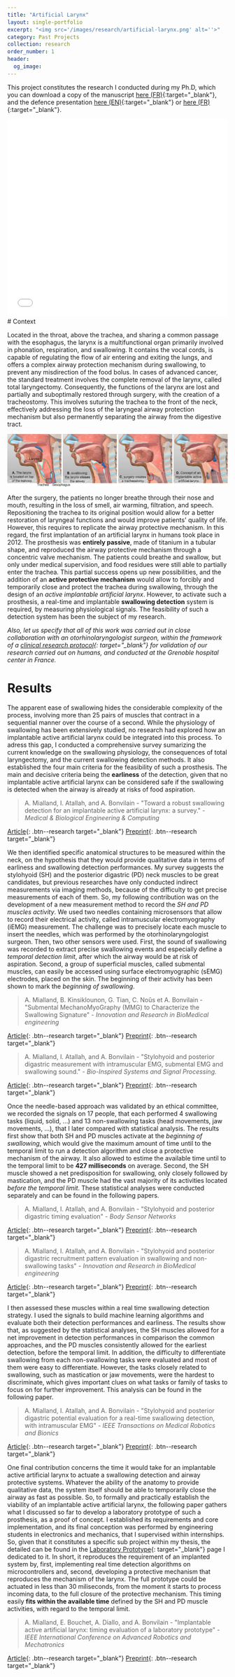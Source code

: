 ```yaml
---
title: "Artificial Larynx"
layout: single-portfolio
excerpt: "<img src='/images/research/artificial-larynx.png' alt=''>"
category: Past Projects
collection: research
order_number: 1
header: 
  og_image: 
---
```


This project constitutes the research I conducted during my Ph.D, which you can download a copy of the manuscript [here (FR)](/files/pdf/research/Adrien-Mialland-Thesis-FR.pdf){:target="_blank"}, and the defence presentation [here (EN)](/files/pdf/research/Adrien-Mialland-Thesis-Defense-20231106-EN.pptx){:target="_blank"} or [here (FR)](/files/pdf/research/Adrien-Mialland-Thesis-Defense-20231106-FR.pptx){:target="_blank"}.

<iframe src="/files/pdf/research/Adrien-Mialland-Thesis-Defense-20231106-EN.pdf" width="100%" height="450" frameborder="no" border="0" marginwidth="0" marginheight="0"></iframe>

<br />
# Context

Located in the throat, above the trachea, and sharing a common passage with the esophagus, the larynx is a multifunctional organ primarily involved in phonation, respiration, and swallowing. It contains the vocal cords, is capable of regulating the flow of air entering and exiting the lungs, and offers a complex airway protection mechanism during swallowing, to prevent any misdirection of the food bolus. In cases of advanced cancer, the standard treatment involves the complete removal of the larynx, called total laryngectomy. Consequently, the functions of the larynx are lost and partially and suboptimally restored through surgery, with the creation of a tracheostomy. This involves suturing the trachea to the front of the neck, effectively addressing the loss of the laryngeal airway protection mechanism but also permanently separating the airway from the digestive tract.

![](/images/research/swallowing-artificial-larynx.png)

After the surgery, the patients no longer breathe through their nose and mouth, resulting in the loss of smell, air warming, filtration, and speech. Repositioning the trachea to its original position would allow for a better restoration of laryngeal functions and would improve patients' quality of life. However, this requires to replicate the airway protective mechanism. In this regard, the first implantation of an artificial larynx in humans took place in 2012. The prosthesis was **entirely passive**, made of titanium in a tubular shape, and reproduced the airway protective mechanism through a concentric valve mechanism. The patients could breathe and swallow, but only under medical supervision, and food residues were still able to partially enter the trachea. This partial success opens up new possibilities, and the addition of an **active protective mechanism** would allow to forcibly and temporarily close and protect the trachea during swallowing, through the design of an *active implantable artificial larynx*. However, to activate such a prosthesis, a real-time and implantable **swallowing detection** system is required, by measuring physiological signals. The feasibility of such a detection system has been the subject of my research.

*Also, let us specify that all of this work was carried out in close collaboration with an otorhinolaryngologist surgeon, within the framework of a [clinical research protocol](https://clinicaltrials.gov/study/NCT05452018){: target="_blank"} for validation of our research carried out on humans, and conducted at the Grenoble hospital center in France.*

# Results

The apparent ease of swallowing hides the considerable complexity of the process, involving more than 25 pairs of muscles that contract in a sequential manner over the course of a second. While the physiology of swallowing has been extensively studied, no research had explored how an implantable active artificial larynx could be integrated into this process. To adress this gap, I conducted a comprehensive survey sumarizing the current knowledge on the swallowing physiology, the consequences of total laryngectomy, and the current swallowing detection methods. It also established the four main criteria for the feasibility of such a prosthesis. The main and decisive criteria being the **earliness** of the detection, given that no implantable active artificial larynx can be considered safe if the swallowing is detected when the airway is already at risks of food aspiration.

> A. Mialland, I. Atallah, and A. Bonvilain - "Toward a robust swallowing detection for an implantable active artificial larynx: a survey." - *Medical & Biological Engineering & Computing*

[Article](https://doi.org/10.1007/s11517-023-02772-8){: .btn--research target="_blank"} [Preprint](/files/pdf/research/swallowing-detection-survey.pdf){: .btn--research target="_blank"}

We then identified specific anatomical structures to be measured within the neck, on the hypothesis that they would provide qualitative data in terms of earliness and swallowing detection performances. My survey suggests the stylohyoid (SH) and the posterior digastric (PD) neck muscles to be great candidates, but previous researches have only conducted indirect measurements via imaging methods, because of the difficulty to get precise measurements of each of them. So, my following contribution was on the development of a new measurement method to record the *SH and PD muscles activity*. We used two needles containing microsensors that allow to record their electrical activity, called intramuscular electromyography (iEMG) measurement. The challenge was to precisely locate each muscle to insert the needles, which was performed by the otorhinolaryngologist surgeon. Then, two other sensors were used. First, the sound of swallowing was recorded to extract precise swallowing events and especially define a *temporal detection limit*, after which the airway would be at risk of aspiration. Second, a group of superficial muscles, called submental muscles, can easily be accessed using surface electromyographic (sEMG) electrodes, placed on the skin. The beginning of their activity has been shown to mark the *beginning of swallowing*. 

> A. Mialland, B. Kinsiklounon, G. Tian, C. Noûs et A. Bonvilain - "Submental MechanoMyoGraphy (MMG) to Characterize
the Swallowing Signature" - *Innovation and Research in BioMedical engineering*

[Article](https://doi.org/10.1016/j.irbm.2021.05.001){: .btn--research target="_blank"} [Preprint](/files/pdf/research/MMG-evaluation.pdf){: .btn--research target="_blank"}

> A. Mialland, I. Atallah, and A. Bonvilain - "Stylohyoid and posterior digastric measurement with intramuscular EMG, submental EMG and swallowing sound." - *Bio-Inspired Systems and Signal Processing.*

[Article](https://doi.org/10.5220/0011628100003414){: .btn--research target="_blank"} [Preprint](/files/pdf/research/SH-PD-measurement.pdf){: .btn--research target="_blank"}

Once the needle-based approach was validated by an ethical committee, we recorded the signals on 17 people, that each performed 4 swallowing tasks (liquid, solid, ...) and 13 non-swallowing tasks (head movements, jaw movements, ...), that I later compared with statistical analysis. The results first show that both SH and PD muscles activate at the *beginning of swallowing*, which would give the maximum amount of time until to the temporal limit to run a detection algorithm and close a protective mechanism of the airway. It also allowed to estime the available time until to the temporal limit to be **427 milliseconds** on average. Second, the SH muscle showed a net predisposition for swallowing, only closely followed by mastication, and the PD muscle had the vast majority of its activities located *before the temporal limit*. These statistical analyses were conducted separately and can be found in the following papers.

> A. Mialland, I. Atallah, and A. Bonvilain - "Stylohyoid and posterior digastric timing evaluation" - *Body Sensor Networks*

[Article](https://doi.org/10.1109/BSN58485.2023.10331308){: .btn--research target="_blank"} [Preprint](/files/pdf/research/SH-PD-timings.pdf){: .btn--research target="_blank"}

> A. Mialland, I. Atallah, and A. Bonvilain - "Stylohyoid and posterior digastric recruitment pattern evaluation in swallowing and non-swallowing tasks" - *Innovation and Research in BioMedical engineering*

[Article](https://doi.org/10.1016/j.irbm.2024.100823){: .btn--research target="_blank"} [Preprint](/files/pdf/research/SH-PD-amplitude.pdf){: .btn--research target="_blank"}

I then assessed these muscles within a real time swallowing detection strategy. I used the signals to build machine learning algorithms and evaluate both their detection performances and earliness. The results show that, as suggested by the statistical analyses, the SH muscles allowed for a net improvement in detection performances in comparison the common approaches, and the PD muscles consistently allowed for the earliest detection, before the temporal limit. In addition, the difficulty to differentiate swallowing from each non-swallowing tasks were evaluated and most of them were easy to differentiate. However, the tasks closely related to swallowing, such as mastication or jaw movements, were the hardest to discriminate, which gives important clues on what tasks or family of tasks to focus on for further improvement. This analysis can be found in the following paper.

> A. Mialland, I. Atallah, and A. Bonvilain - "Stylohyoid and posterior digastric potential evaluation for a real-time swallowing detection, with intramuscular EMG" - *IEEE Transactions on Medical Robotics and Bionics*

[Article](https://doi.org/10.1109/TMRB.2023.3336960){: .btn--research target="_blank"} [Preprint](/files/pdf/research/SH-PD-real-time-detection.pdf){: .btn--research target="_blank"}

One final contribution concerns the time it would take for an implantable active artificial larynx to actuate a swallowing detection and airway protective systems. Whatever the ability of the anatomy to provide qualitative data, the system itself should be able to temporarily close the airway as fast as possible. So, to formally and practically establish the viability of an implantable active artificial larynx, the following paper gathers what I discussed so far to develop a laboratory prototype of such a prosthesis, as a proof of concept. I established its requirements and core implementation, and its final conception was performed by engineering students in electronics and mechanics, that I supervised within internships. So, given that it constitutes a specific sub project within my thesis, the detailed can be found in the [Laboratory Prototype](/research/laboratory-prototype){: target="_blank"} page I dedicated to it. In short, it reproduces the requirement of an implanted system by, first, implementing real time detection algorithms on microcontrollers and, second, developing a protective mechanism that reproduces the mechanism of the larynx. The full prototype could be actuated in less than 30 miliseconds, from the moment it starts to process incoming data, to the full closure of the protective mechanism. This timing easily **fits within the available time** defined by the SH and PD muscle activities, with regard to the temporal limit.

> A. Mialland, E. Bouchet, A. Diallo, and A. Bonvilain - "Implantable active artificial larynx: timing evaluation of a laboratory prototype" - *IEEE International Conference on Advanced Robotics and Mechatronics*

[Article](http://www.ieee-arm.org/){: .btn--research target="_blank"} [Preprint](/files/pdf/research/artificial_larynx_prototype.pdf){: .btn--research target="_blank"}








